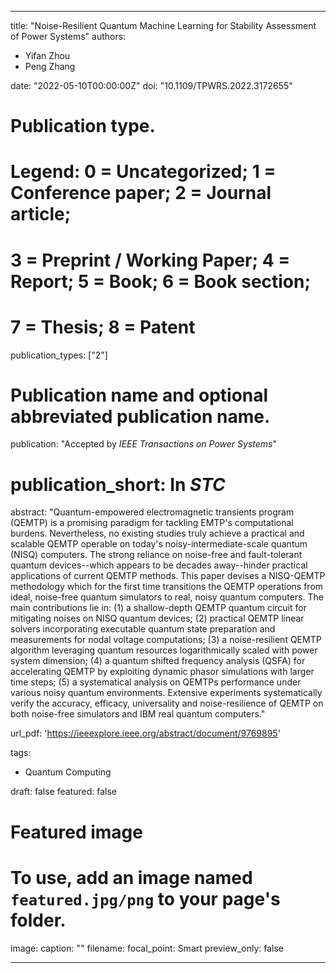 
---
title: "Noise-Resilient Quantum Machine Learning for Stability Assessment of Power Systems"
authors:
  - Yifan Zhou
  - Peng Zhang

date: "2022-05-10T00:00:00Z"
doi: "10.1109/TPWRS.2022.3172655"


# Publication type.
# Legend: 0 = Uncategorized; 1 = Conference paper; 2 = Journal article;
# 3 = Preprint / Working Paper; 4 = Report; 5 = Book; 6 = Book section;
# 7 = Thesis; 8 = Patent
publication_types: ["2"]

# Publication name and optional abbreviated publication name.
publication: "Accepted by *IEEE Transactions on Power Systems*"
# publication_short: In *STC*

abstract: "Quantum-empowered electromagnetic transients program (QEMTP) is a promising paradigm for tackling EMTP's computational burdens. Nevertheless, no existing studies truly achieve a practical and scalable QEMTP operable on today's noisy-intermediate-scale quantum (NISQ) computers. The strong reliance on noise-free and fault-tolerant quantum devices--which appears to be decades away--hinder practical applications of current QEMTP methods. This paper devises a NISQ-QEMTP methodology which for the first time transitions the QEMTP operations from ideal, noise-free quantum simulators to real, noisy quantum computers. The main contributions lie in: (1) a shallow-depth QEMTP quantum circuit for mitigating noises on NISQ quantum devices; (2) practical QEMTP linear solvers incorporating executable quantum state preparation and measurements for nodal voltage computations; (3) a noise-resilient QEMTP algorithm leveraging quantum resources logarithmically scaled with power system dimension; (4) a quantum shifted frequency analysis (QSFA) for accelerating QEMTP by exploiting dynamic phasor simulations with larger time steps; (5) a systematical analysis on QEMTPs performance under various noisy quantum environments. Extensive experiments systematically verify the accuracy, efficacy, universality and noise-resilience of QEMTP on both noise-free simulators and IBM real quantum computers."

url_pdf: 'https://ieeexplore.ieee.org/abstract/document/9769895'

tags:
- Quantum Computing

draft: false
featured: false



# Featured image
# To use, add an image named `featured.jpg/png` to your page's folder. 
image:
  caption: ""
  filename: 
  focal_point: Smart
  preview_only: false



---

